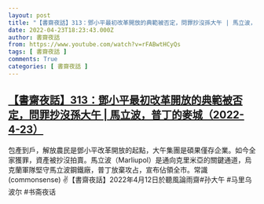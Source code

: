 ```yaml
---
layout: post
title: "【書齋夜話】313：鄧小平最初改革開放的典範被否定，問罪抄沒孫大午 | 馬立波，普丁的麥城（2022-4-23）"
date: 2022-04-23T18:23:43.000Z
author: 書齋夜話
from: https://www.youtube.com/watch?v=rFABwtHCyQs
tags: [ 書齋夜話 ]
comments: True
categories: [ 書齋夜話 ]
---
```

<!--1650738223000-->
[【書齋夜話】313：鄧小平最初改革開放的典範被否定，問罪抄沒孫大午 | 馬立波，普丁的麥城（2022-4-23）](https://www.youtube.com/watch?v=rFABwtHCyQs)
------

<div>
包產到戶，解放農民是鄧小平改革開放的起點，大午集團是碩果僅存企業。如今全家獲罪，資產被抄沒拍賣。馬立波（Marliupol）是通向克里米亞的關鍵通道，烏克蘭軍隊堅守馬立波鋼鐵廠，普丁放棄攻占，宣布佔領全市。常識(commonsense) ✌【書齋夜話】2022年4月12日於聽風論雨齋#孙大午 #马里乌波尔  #书斋夜话
</div>
